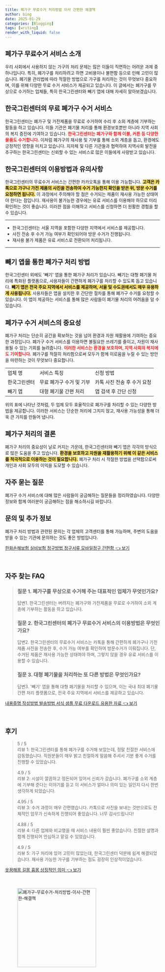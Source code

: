 ```yaml
---
title: 폐가구 무료수거 처리방법 이사 간편한 해결책
author: bing
date: 2025-01-29
categories: [Blogging]
tags: [writing]
render_with_liquid: false
---
```



<h2 id='폐가구 무료수거 서비스 소개'>폐가구 무료수거 서비스 소개</h2>

<p>우리 사회에서 사용하지 않는 가구의 처리 문제는 많은 이들이 직면하는 어려운 과제 중 하나입니다. 특히, 폐가구를 처리하려고 하면 고비용이나 불편함 등으로 인해 고민이 많습니다. 폐기물 관리법에 따라 적절한 방법으로 가구를 처리하는 것이 무엇보다 중요하며, 이를 위해 다양한 무료 수거 서비스가 제공되고 있습니다. 이 글에서는 폐가구를 무상으로 수거하는 업체들, 특히 한국그린센터와 빼기 앱에 대해 자세히 알아보겠습니다.</p>

<h2 id='한국그린센터의 무료 폐가구 수거 서비스'>한국그린센터의 무료 폐가구 수거 서비스</h2>

<p>한국그린센터는 폐가구 및 가전제품을 무료로 수거하여 수리 후 소외 계층에 기부하는 활동을 하고 있습니다. 이들 기관은 폐기물 처리를 통해 환경보호뿐만 아니라 지역 사회의 복지 증진에 기여하고 있습니다. <b><span style="color: #ee2323;">한국그린센터는 폐가구와 함께 이불, 커튼 등 다양한 물품도 수거합니다.</span></b> 이처럼 폐가구의 재사용 및 기부를 통해 소외 계층을 돕고, 환경에도 긍정적인 영향을 미치고 있습니다. 지자체 및 다른 기관들과 협력하여 지역사회 발전을 추구하는 한국그린센터는 신뢰할 수 있는 서비스로 많은 이들에게 사랑받고 있습니다.</p>

<h2 id='한국그린센터의 이용방법과 유의사항'>한국그린센터의 이용방법과 유의사항</h2>

<p>한국그린센터의 무료수거 서비스는 간편한 카카오톡을 통해 이용 가능합니다. <b><span style="background-color: #ffe066;">고객은 카톡으로 가구나 가전 제품의 사진을 전송하여 수거 가능한지 확인을 받은 뒤, 방문 수거를 요청하면 됩니다.</span></b> 이 과정에서 주의해야 할 점은 수거되는 제품이 재사용 가능한 상태여야 한다는 점입니다. 재사용이 불가능한 경우에는 유료 서비스를 이용해야 하므로 미리 확인하는 것이 좋습니다. 이러한 점을 이해하고 서비스를 신청하면 더 원활한 경험을 할 수 있습니다.</p>

<hr />

<ul>
    <li>한국그린센터는 서울 지역을 포함한 다양한 지역에서 서비스를 제공합니다.</li>
    <li>사진 전송 후 수거 가능 여부가 확인되어야 방문 수거가 진행됩니다.</li>
    <li>재사용 불가 제품은 유료 서비스로 전환되어 처리됩니다.</li>
</ul>

<hr />

<h2 id='빼기 앱을 통한 폐가구 처리 방법'>빼기 앱을 통한 폐가구 처리 방법</h2>

<p>한국그린센터 외에도 '빼기' 앱을 통한 폐가구 처리가 있습니다. 빼기는 대형 폐기물 처리에 특화된 플랫폼으로, 사용자들이 간편하게 폐가구를 처리할 수 있도록 돕고 있습니다. <b><span style="background-color: #ffe066;">빼기 앱은 전국 주요 지역에서 서비스를 제공하며, 서울 및 수도권에서도 매우 유용하게 사용됩니다.</span></b> 사용자들은 앱을 설치한 후 간단한 절차를 통해 폐가구 수거를 요청할 수 있습니다. 이 앱이 제공하는 서비스를 통해 많은 사람들이 폐기물 처리의 어려움을 덜 수 있습니다.</p>

<h2 id='폐가구 수거 서비스의 중요성'>폐가구 수거 서비스의 중요성</h2>

<p>폐가구 처리는 단순히 공간을 확보하는 것을 넘어 환경과 자원 재활용에 기여하는 중요한 과정입니다. 폐가구 수거 서비스를 이용하면 불필요한 쓰레기를 줄이고, 자원이 재사용될 수 있는 기회를 늘려줍니다. <b><span style="color: #ee2323;">이러한 서비스는 환경을 보호하며, 지역 사회의 복지에도 기여합니다.</span></b> 폐가구를 적절히 처리함으로써 모두가 함께 이로움을 누릴 수 있는 방안을 마련하는 것이 무엇보다 중요합니다.</p>

<table>
    <tr>
        <td>업체 명</td>
        <td>서비스 특징</td>
        <td>신청 방법</td>
    </tr>
    <tr>
        <td>한국그린센터</td>
        <td>무료 폐가구 수거 및 기부</td>
        <td>카톡 사진 전송 후 수거 요청</td>
    </tr>
    <tr>
        <td>빼기 앱</td>
        <td>대형 폐기물 간편 처리</td>
        <td>앱 검색 후 간단 신청</td>
    </tr>
</table>

<p>위의 표에 나타난 것처럼, 두 업체 모두 효율적으로 폐가구를 처리할 수 있는 다양한 방법을 제공합니다. 이러한 서비스는 단순한 처리에 그치지 않고, 재사용 가능성을 통해 더욱 큰 가치를 만들어 냅니다.</p>

<h2 id='폐가구 처리의 결론'>폐가구 처리의 결론</h2>

<p>폐가구 처리의 중요성이 날로 커지는 가운데, 한국그린센터와 빼기 앱은 각각의 방식으로 많은 도움을 주고 있습니다. <b><span style="background-color: #ffe066;">환경을 보호하고 자원을 재활용하기 위해 이 같은 서비스를 적극적으로 이용하는 것이 필요합니다.</span></b> 폐가구 처리 시 적절한 방법을 선택함으로써 개인과 사회 모두의 이익을 도모할 수 있습니다.</p>

<h2 id='자주 묻는 질문'>자주 묻는 질문</h2>

<p>폐가구 수거 서비스에 대해 많은 사람들이 궁금해하는 질문들을 정리하였습니다. 다양한 정보와 함께 여러분이 궁금해하는 점을 해소하시길 바랍니다.</p>

<h2 id='문의 및 추가 정보'>문의 및 추가 정보</h2>

<p>폐가구 처리 방법과 관련된 문의는 각 업체의 고객센터를 통해 가능하며, 주변의 도움을 받을 수 있는 기관에 문의하는 것도 좋은 방법입니다.</p>


<p><a class="click-button" title="한화손해보험 실비보험 청구방법 청구서류 모바일청구 간편함" href="https://24nara.github.io/posts/%ED%95%9C%ED%99%94%EC%86%90%ED%95%B4%EB%B3%B4%ED%97%98-%EC%8B%A4%EB%B9%84%EB%B3%B4%ED%97%98-%EC%B2%AD%EA%B5%AC%EB%B0%A9%EB%B2%95-%EC%B2%AD%EA%B5%AC%EC%84%9C%EB%A5%98-%EB%AA%A8%EB%B0%94%EC%9D%BC%EC%B2%AD%EA%B5%AC-%EA%B0%84%ED%8E%B8%ED%95%A8/" rel="dofollow">한화손해보험 실비보험 청구방법 청구서류 모바일청구 간편함 👈 보기</a></p><br>
<h2 id='자주_찾는_FAQ'>자주 찾는 FAQ</h2>
<div itemscope="" itemtype="https://schema.org/FAQPage"> 
<blockquote> 
<div itemscope="" itemprop="mainEntity" itemtype="https://schema.org/Question"> 
<h3 itemprop="name">질문 1. 폐가구를 무상으로 수거해 주는 대표적인 업체가 무엇인가요?</h3> 
<div itemscope="" itemprop="acceptedAnswer" itemtype="https://schema.org/Answer"> 
<span itemprop="text"> 
<p>답변1. 한국그린센터는 버려지는 폐가구와 가전제품을 무료로 수거하여 소외 계층에 기부하는 활동을 하고 있습니다.</p> 
</span> 
</div> 
</div> 
<div itemscope="" itemprop="mainEntity" itemtype="https://schema.org/Question"> 
<h3 itemprop="name">질문 2. 한국그린센터의 폐가구 무료수거 서비스의 이용방법은 무엇인가요?</h3> 
<div itemscope="" itemprop="acceptedAnswer" itemtype="https://schema.org/Answer"> 
<span itemprop="text"> 
<p>답변2. 한국그린센터의 무료수거 서비스는 카톡을 통해 간편하게 폐가구나 가전 제품 사진을 전송한 후, 수거 가능 여부를 확인하여 방문수거가 이뤄집니다. 단, 수거된 제품은 재사용 가능한 상태여야 하며, 그렇지 않을 경우 유료 서비스를 이용할 수 있습니다.</p> 
</span> 
</div> 
</div> 
<div itemscope="" itemprop="mainEntity" itemtype="https://schema.org/Question"> 
<h3 itemprop="name">질문 3. 대형 폐기물을 처리하는 또 다른 방법은 무엇인가요?</h3> 
<div itemscope="" itemprop="acceptedAnswer" itemtype="https://schema.org/Answer"> 
<span itemprop="text"> 
<p>답변3. '빼기' 앱을 통해 대형 폐기물을 처리할 수 있으며, 이는 국내 최대 폐기물 간편 처리 플랫폼으로, 전국 주요 지역에서 서비스를 제공하고 있습니다.</p> 
</span> 
</div> 
</div> 
</blockquote> 
</div>
<p><a class="click-button" title="내용증명 작성방법 발송방법 서식 샘플 무료 다운로드 유용한 자료" href="https://24nara.github.io/posts/%EB%82%B4%EC%9A%A9%EC%A6%9D%EB%AA%85-%EC%9E%91%EC%84%B1%EB%B0%A9%EB%B2%95-%EB%B0%9C%EC%86%A1%EB%B0%A9%EB%B2%95-%EC%84%9C%EC%8B%9D-%EC%83%98%ED%94%8C-%EB%AC%B4%EB%A3%8C-%EB%8B%A4%EC%9A%B4%EB%A1%9C%EB%93%9C-%EC%9C%A0%EC%9A%A9%ED%95%9C-%EC%9E%90%EB%A3%8C/" rel="dofollow">내용증명 작성방법 발송방법 서식 샘플 무료 다운로드 유용한 자료 👈 보기</a></p><br>
<h2 id='후기'>후기</h2>
<div itemscope itemtype="https://schema.org/Product">
  <blockquote>
  <div itemprop="review" itemscope itemtype="https://schema.org/Review">
      <div itemprop="reviewRating" itemscope itemtype="https://schema.org/Rating"> <span itemprop="ratingValue">5</span> / <span itemprop="bestRating">5</span> </div>
      <span itemprop="reviewBody">리뷰 1: 한국그린센터를 통해 폐가구를 수거해 보았는데, 정말 친절한 서비스에 감동했습니다. 직원분들이 매우 밝고 친절하게 말씀해 주셔서 기분 좋게 수거를 진행할 수 있었습니다.</span>
  </div>
  <br>
  <div itemprop="review" itemscope itemtype="https://schema.org/Review">
      <div itemprop="reviewRating" itemscope itemtype="https://schema.org/Rating"> <span itemprop="ratingValue">4.9</span> / <span itemprop="bestRating">5</span> </div>
      <span itemprop="reviewBody">리뷰 2: 시설이 깔끔하고 정돈되어 있어서 신뢰가 갔습니다. 폐가구를 소외 계층에 기부해 준다는 이야기를 듣고 이 서비스가 얼마나 의미 있는 일인지 다시 한번 생각하게 되었습니다.</span>
  </div>
  <br>
  <div itemprop="review" itemscope itemtype="https://schema.org/Review">
      <div itemprop="reviewRating" itemscope itemtype="https://schema.org/Rating"> <span itemprop="ratingValue">4.95</span> / <span itemprop="bestRating">5</span> </div>
      <span itemprop="reviewBody">리뷰 3: 수거 과정이 매우 간편했습니다. 카톡으로 사진을 보내는 것만으로도 전체적인 업무가 신속하게 진행되어 좋았습니다. 너무 감사드립니다!</span>
  </div>
  <br>
  <div itemprop="review" itemscope itemtype="https://schema.org/Review">
      <div itemprop="reviewRating" itemscope itemtype="https://schema.org/Rating"> <span itemprop="ratingValue">4.88</span> / <span itemprop="bestRating">5</span> </div>
      <span itemprop="reviewBody">리뷰 4: 다른 업체와 비교했을 때 서비스 내용이 훨씬 좋았습니다. 친절한 설명과 함께 진행되어 안심하고 맡길 수 있었습니다.</span>
  </div>
  <br>
  <div itemprop="review" itemscope itemtype="https://schema.org/Review">
      <div itemprop="reviewRating" itemscope itemtype="https://schema.org/Rating"> <span itemprop="ratingValue">4.9</span> / <span itemprop="bestRating">5</span> </div>
      <span itemprop="reviewBody">리뷰 5: 가구 처리에 있어 고민이 많았는데, 한국그린센터 덕분에 쉽게 해결되었습니다. 재사용 가능한 가구를 기부하는 점도 굉장히 인상적이었습니다.</span>
  </div>
  </blockquote>
</div>
<p><a class="click-button" title="옷꿈해몽 길몽 흉몽 상징적인 의미" href="https://24nara.github.io/posts/%EC%98%B7%EA%BF%88%ED%95%B4%EB%AA%BD-%EA%B8%B8%EB%AA%BD-%ED%9D%89%EB%AA%BD-%EC%83%81%EC%A7%95%EC%A0%81%EC%9D%B8-%EC%9D%98%EB%AF%B8/" rel="dofollow">옷꿈해몽 길몽 흉몽 상징적인 의미 👈 보기</a></p><br>
<figure class="image"><img src="https://24nara.github.io/assets/img/thumbnail/폐가구-무료수거-처리방법-이사-간편한-해결책.webp" alt="폐가구-무료수거-처리방법-이사-간편한-해결책" width="256" height="256"></figure>